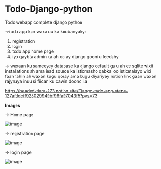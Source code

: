 # Todo-Django-python
Todo webapp complete django python 

->todo app kan waxa uu ka koobanyahy:
1. registration
2. login
3. todo app home page
4. iyo qaybta admin ka ah oo ay django gooni u leedahy

-> waxaan ku sameeyey database ka django default ga u ah ee sqlite
wixii installations ah ama inad source ka isticmasho qabka loo isticmalayo wixi faah fahin ah waxan kugu qoray ama kugu diyariyey notion link gaan
waxan rajynaya inuu si fiican ku cawin doono i.a

https://beaded-tiara-273.notion.site/Django-todo-app-steps-127afddcff928029949bf96fa97043f5?pvs=73

**Images**

-> Home page

![image](https://github.com/user-attachments/assets/aa9c05c2-b6bd-4ca2-8549-42d5639fff4a)

-> registration page

![image](https://github.com/user-attachments/assets/dd69833b-2fef-47d8-b404-b66636121937)

-> login page

![image](https://github.com/user-attachments/assets/68b49cf8-17df-4ab5-bec0-fe2703b21397)
